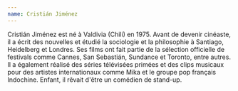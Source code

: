 ```yaml
---
name: Cristián Jiménez
---
```

Cristián Jiménez est né à Valdivia (Chili) en 1975. Avant de devenir cinéaste, il a écrit des nouvelles et étudié la sociologie et la philosophie à Santiago, Heidelberg et Londres. Ses films ont fait partie de la sélection officielle de festivals comme Cannes, San Sebastián, Sundance et Toronto, entre autres. Il a également réalisé des séries télévisées primées et des clips musicaux pour des artistes internationaux comme Mika et le groupe pop français Indochine. Enfant, il rêvait d'être un comédien de stand-up.